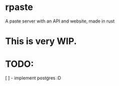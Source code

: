 # rpaste
A paste server with an API and website, made in rust

# This is very WIP.

# TODO:
[ ] - implement postgres :D
